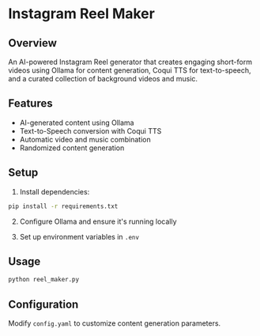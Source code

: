# Instagram Reel Maker

## Overview
An AI-powered Instagram Reel generator that creates engaging short-form videos using Ollama for content generation, Coqui TTS for text-to-speech, and a curated collection of background videos and music.

## Features
- AI-generated content using Ollama
- Text-to-Speech conversion with Coqui TTS
- Automatic video and music combination
- Randomized content generation

## Setup
1. Install dependencies:
```bash
pip install -r requirements.txt
```

2. Configure Ollama and ensure it's running locally

3. Set up environment variables in `.env`

## Usage
```bash
python reel_maker.py
```

## Configuration
Modify `config.yaml` to customize content generation parameters.

